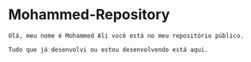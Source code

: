 # Mohammed-Repository
    Olá, meu nome é Mohammed Ali você está no meu repositório público. 
    
    Tudo que já desenvolvi ou estou desenvolvendo está aqui.
 
